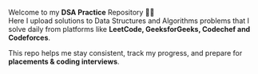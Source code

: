 
Welcome to my **DSA Practice** Repository 👨‍💻  
Here I upload solutions to Data Structures and Algorithms problems that I solve daily from platforms like **LeetCode, GeeksforGeeks, Codechef and Codeforces**.  

This repo helps me stay consistent, track my progress, and prepare for **placements & coding interviews**.  
